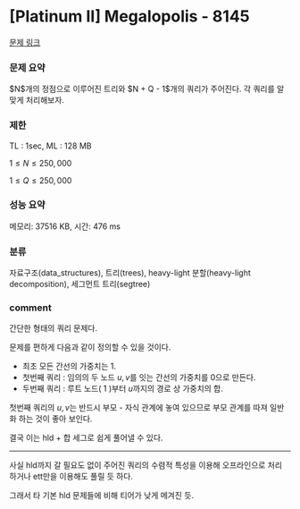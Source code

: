 
# [Platinum II] Megalopolis - 8145

[문제 링크](https://www.acmicpc.net/problem/8145)

### 문제 요약

<p> $N$개의 정점으로 이루어진 트리와 $N + Q - 1$개의 쿼리가 주어진다. 각 쿼리를 알맞게 처리해보자. </p>

### 제한

TL : 1sec, ML : 128 MB

$1 ≤ N ≤ 250,000$

$1 ≤ Q ≤ 250,000$

### 성능 요약

메모리: 37516 KB, 시간: 476 ms

### 분류

자료구조(data_structures), 트리(trees), heavy-light 분할(heavy-light decomposition), 세그먼트 트리(segtree)

### comment

간단한 형태의 쿼리 문제다.

문제를 편하게 다음과 같이 정의할 수 있을 것이다.

* 최초 모든 간선의 가중치는 $1$.
* 첫번째 쿼리 : 임의의 두 노드 $u, v$를 잇는 간선의 가중치를 $0$으로 만든다.
* 두번째 쿼리 : 루트 노드( $1$ )부터 $u$까지의 경로 상 가중치의 합.

첫번째 쿼리의 $u, v$는 반드시 부모 - 자식 관계에 놓여 있으므로 부모 관계를 따져 일반화 하는 것이 좋아 보인다.

결국 이는 hld + 합 세그로 쉽게 풀어낼 수 있다.

-----------------------------------------------------------------------------------------------------------------------------------------------------------------------

사실 hld까지 갈 필요도 없이 주어진 쿼리의 수렴적 특성을 이용해 오프라인으로 처리 하거나 ett만을 이용해도 풀릴 듯 하다.

그래서 타 기본 hld 문제들에 비해 티어가 낮게 메겨진 듯.
